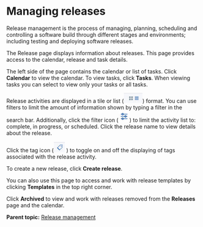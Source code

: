 # Managing releases

Release management is the process of managing, planning, scheduling and controlling a software build through different stages and environments; including testing and deploying software releases.

The Release page displays information about releases. This page provides access to the calendar, release and task details.

The left side of the page contains the calendar or list of tasks. Click **Calendar** to view the calendar. To view tasks, click **Tasks**. When viewing tasks you can select to view only your tasks or all tasks.

Release activities are displayed in a tile or list \(![](../images/icon_releasepage.jpg)\) format. You can use filters to limit the amount of information shown by typing a filter in the search bar. Additionally, click the filter icon \(![](../images/icon_charts_filter.jpg)\) to limit the activity list to: complete, in progress, or scheduled. Click the release name to view details about the release.

Click the tag icon \(![](../images/icon_releasetags.jpg) \) to toggle on and off the displaying of tags associated with the release activity.

To create a new release, click **Create release**.

You can also use this page to access and work with release templates by clicking **Templates** in the top right corner.

Click **Archived** to view and work with releases removed from the **Releases** page and the calendar.

**Parent topic:** [Release management](../../com.crelease.doc/topics/c_node_releases.md)

